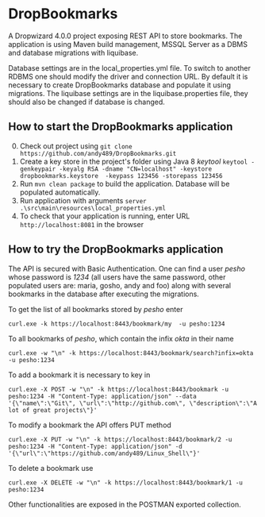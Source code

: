 # DropBookmarks

A Dropwizard 4.0.0 project exposing REST API to store bookmarks. The 
application is using Maven build management, MSSQL Server as a DBMS and database migrations with liquibase.

Database settings are in the local_properties.yml file. To switch to another RDBMS one 
should modify the driver and connection URL. By default it is necessary to create 
DropBookmarks database and populate it using migrations. The liquibase settings are in the
liquibase.properties file, they should also be changed if database is changed.
  
 
## How to start the DropBookmarks application

0. Check out project using `git clone https://github.com/andy489/DropBookmarks.git`
1. Create a key store in the project's folder using Java 8 *keytool* 
`keytool -genkeypair -keyalg RSA -dname "CN=localhost" -keystore dropbookmarks.keystore  -keypass 123456 -storepass 123456`
2. Run `mvn clean package` to build the application. Database will be populated automatically.
3. Run application with arguments `server .\src\main\resources\local_properties.yml`
5. To check that your application is running, enter URL `http://localhost:8081` in the browser 

## How to try the DropBookmarks application
  
The API is secured with Basic Authentication. One can find a user *pesho*
whose password is *1234* (all users have the same password, other populated users are: maria, gosho, andy and foo) 
along with several bookmarks in the database after executing the migrations.

To get the list of all bookmarks stored by *pesho* enter

~~~~
curl.exe -k https://localhost:8443/bookmark/my  -u pesho:1234
~~~~

To all bookmarks of *pesho*, which contain the infix *okta* in their name

~~~~
curl.exe -w "\n" -k https://localhost:8443/bookmark/search?infix=okta -u pesho:1234
~~~~

To add a bookmark it is necessary to key in 

~~~~
curl.exe -X POST -w "\n" -k https://localhost:8443/bookmark -u pesho:1234 -H "Content-Type: application/json" --data '{\"name\":\"Git\", \"url\":\"http://github.com\", \"description\":\"A lot of great projects\"}'
~~~~

To modify a bookmark the API offers PUT method

~~~~
curl.exe -X PUT -w "\n" -k https://localhost:8443/bookmark/2 -u pesho:1234 -H "Content-Type: application/json" -d '{\"url\":\"https://github.com/andy489/Linux_Shell\"}'
~~~~

To delete a bookmark use 

~~~~
curl.exe -X DELETE -w "\n" -k https://localhost:8443/bookmark/1 -u pesho:1234
~~~~

Other functionalities are exposed in the POSTMAN exported collection.